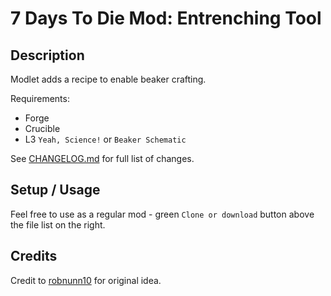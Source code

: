 # 7 Days To Die Mod: Entrenching Tool
## Description
Modlet adds a recipe to enable beaker crafting.

Requirements:
- Forge
- Crucible
- L3 `Yeah, Science!` or `Beaker Schematic`

See [CHANGELOG.md](../master/CHANGELOG.md) for full list of changes.

## Setup / Usage
Feel free to use as a regular mod - green `Clone or download` button above the file list on the right.

## Credits
Credit to [robnunn10](https://www.nexusmods.com/7daystodie/users/35645365) for original idea.

